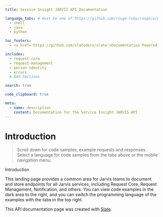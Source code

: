 ```yaml
---
title: Service Insight JARVIS API Documentation

language_tabs: # must be one of https://github.com/rouge-ruby/rouge/wiki/List-of-supported-languages-and-lexers
  - shell
  - java
  - python

toc_footers:
  - <a href='https://github.com/slatedocs/slate'>Documentation Powered by Slate</a>

includes:
  - request-core
  - request-management
  - person-identity
  - errors
  # Add Sections

search: true

code_clipboard: true

meta:
  - name: description
    content: Documentation for the Service Insight JARVIS API
---
```


# Introduction

> Scroll down for code samples, example requests and responses. Select a language for code samples from the tabs above or the mobile navigation menu.


Introduction

This landing page provides a common area for Jarvis teams to document and store endpoints for all Jarvis services, including Request Core, Request Management, Notification, and others. You can view code examples in the dark area to the right, and you can switch the programming language of the examples with the tabs in the top right.

This API documentation page was created with [Slate](https://github.com/slatedocs/slate).